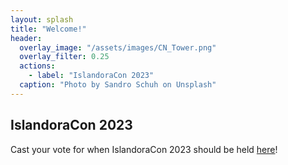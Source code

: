 ```yaml
---
layout: splash
title: "Welcome!"
header:
  overlay_image: "/assets/images/CN_Tower.png"
  overlay_filter: 0.25
  actions:
    - label: "IslandoraCon 2023"
  caption: "Photo by Sandro Schuh on Unsplash"
---
```


## IslandoraCon 2023

Cast your vote for when IslandoraCon 2023 should be held [here](https://forms.gle/g1NvqWcQKzqBeYp16)!


